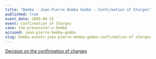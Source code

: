 ```yaml
---
title: "Bemba - Jean-Pierre Bemba Gombo - Confirmation of Charges"
published: true
event_date: 2009-06-15
event: Confirmation of Charges
case: the-prosecutor-v-bemba
accused: jean-pierre-bemba-gombo
slug: bemba-events-jean-pierre-bemba-gombo-confirmation-of charges
---
```


[Decision on the confirmation of charges](http://www.icc-cpi.int/iccdocs/doc/doc699541.pdf)

